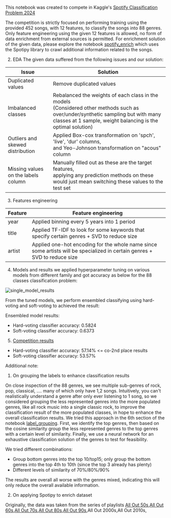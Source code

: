 This notebook was created to compete in Kaggle's [Spotify Classification Problem 2024](https://www.kaggle.com/competitions/cs9856-spotify-classification-problem-2024)

The competition is strictly focused on performing training using the provided 452 songs, with 12 features, to classify the songs into 88 genres. Only feature engineering using the given 12 features is allowed, no form of data enrichment from external sources is permitted. For enrichment solution of the given data, please explore the notebook [spotify_enrich]([url](https://github.com/trduc97/Spotify_classification/blob/main/spotify_enrich.ipynb)) which uses the Spotipy library to crawl additional information related to the songs. 

2. EDA 
The given data suffered from the following issues and our solution:

| Issue                           | Solution                                                                                   |
|---------------------------------|-------------------------------------------------------------------------------------------|
| Duplicated values               | Remove duplicated values                                                                  |
| Imbalanced classes              | Rebalanced the weights of each class in the models<br>(Considered other methods such as over/under/synthetic sampling but with many classes at 1 sample, weight balancing is the optimal solution) |
| Outliers and skewed distribution | Applied Box-cox transformation on 'spch', 'live', 'dur' columns,<br>and Yeo-Johnson transformation on "acous" column |
| Missing values on the labels column | Manually filled out as these are the target features,<br>applying any prediction methods on these would just mean switching these values to the test set |

3. Features engineering

| Feature | Feature engineering
|---------------------------------|-------------------------------------------------------------------------------------------|
| year | Applied binning every 5 years into 1 period |
| title | Applied TF-IDF to look for some keywords that specify certain genres + SVD to reduce size|
| artist | Applied one-hot encoding for the whole name since some artists will be specialized in certain genres + SVD to reduce size|

4. Models and results
we applied hyperparameter tuning on various models from different family and got accuracy as below for the 88 classes classification problem: 

![single_model_results](https://github.com/trduc97/Spotify_classification/assets/52210863/496e199d-c1bf-43c6-b9c0-7f2ab81670ca)

From the tuned models, we perform ensembled classifying using hard-voting and soft-voting to achieved the result:

Ensembled model results:
- Hard-voting classifier accuracy:  0.5824
- Soft-voting classifier accuracy:  0.6373

5. [Competition results]([url](https://www.kaggle.com/competitions/cs9856-spotify-classification-problem-2024/leaderboard))
- Hard-voting classifier accuracy: 57.14% <= co-2nd place results 
- Soft-voting classifier accuracy: 53.57%

Additional note: 
1. On grouping the labels to enhance classification results

On close inspection of the 88 genres, we see multiple sub-genres of rock, pop, classical, .... many of which only have 1,2 songs. Intuitively, you can't realistically understand a genre after only ever listening to 1 song, so we considered grouping the less represented genres into the more populated genres, like all rock music into a single classic rock, to improve the classification result of the more populated classes, in hope to enhance the overall classification results. We tried this approach in the 6th section of the notebook [label_grouping]([url](https://github.com/trduc97/Spotify_classification/blob/main/label_grouping.ipynb)).
First, we identify the top genres, then based on the cosine similarity group the less represented genres to the top genres with a certain level of similarity.
Finally, we use a neural network for an exhaustive classification solution of the genres to test for feasibility. 

We tried different combinations: 
- Group bottom genres into the top 10/top15; only group the bottom genres into the top 4th to 10th (since the top 3 already has plenty)
- Different levels of similarity of 70%/80%/90%

The results are overall all  worse with the genres mixed, indicating this will only reduce the overall available information.

  
2. On applying Spotipy to enrich dataset

Originally, the data was taken from the series of playlists [All Out 50s](https://open.spotify.com/playlist/37i9dQZF1DWSV3Tk4GO2fq),[All Out 60s](https://open.spotify.com/playlist/37i9dQZF1DXaKIA8E7WcJj),[All Out 70s](https://open.spotify.com/playlist/37i9dQZF1DWTJ7xPn4vNaz),[All Out 80s]([url](https://open.spotify.com/playlist/37i9dQZF1DX4UtSsGT1Sbe)),[All Out 90s]([url](https://open.spotify.com/playlist/37i9dQZF1DXbTxeAdrVG2l)),All Out 2000s,All Out 2010s,
